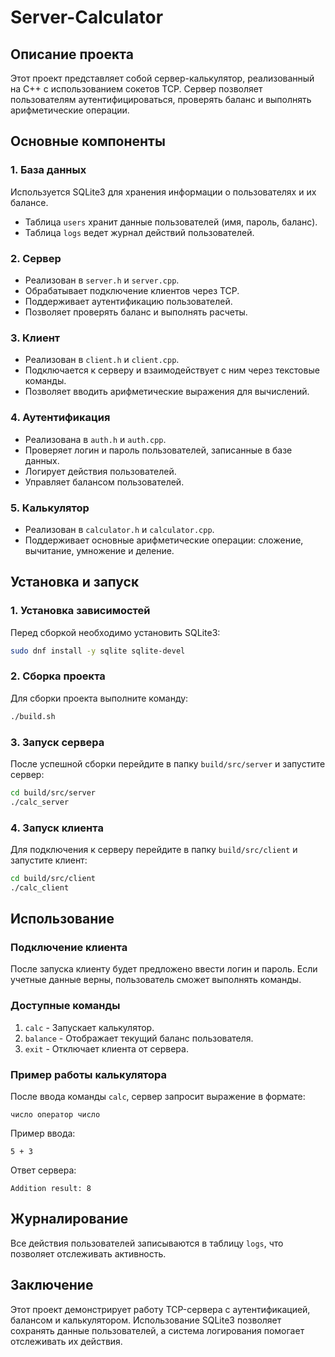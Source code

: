 # Server-Calculator

## Описание проекта
Этот проект представляет собой сервер-калькулятор, реализованный на C++ с использованием сокетов TCP. Сервер позволяет пользователям аутентифицироваться, проверять баланс и выполнять арифметические операции.

## Основные компоненты

### 1. База данных
Используется SQLite3 для хранения информации о пользователях и их балансе.
- Таблица `users` хранит данные пользователей (имя, пароль, баланс).
- Таблица `logs` ведет журнал действий пользователей.

### 2. Сервер
- Реализован в `server.h` и `server.cpp`.
- Обрабатывает подключение клиентов через TCP.
- Поддерживает аутентификацию пользователей.
- Позволяет проверять баланс и выполнять расчеты.

### 3. Клиент
- Реализован в `client.h` и `client.cpp`.
- Подключается к серверу и взаимодействует с ним через текстовые команды.
- Позволяет вводить арифметические выражения для вычислений.

### 4. Аутентификация
- Реализована в `auth.h` и `auth.cpp`.
- Проверяет логин и пароль пользователей, записанные в базе данных.
- Логирует действия пользователей.
- Управляет балансом пользователей.

### 5. Калькулятор
- Реализован в `calculator.h` и `calculator.cpp`.
- Поддерживает основные арифметические операции: сложение, вычитание, умножение и деление.

## Установка и запуск

### 1. Установка зависимостей
Перед сборкой необходимо установить SQLite3:
```bash
sudo dnf install -y sqlite sqlite-devel
```

### 2. Сборка проекта
Для сборки проекта выполните команду:
```bash
./build.sh
```

### 3. Запуск сервера
После успешной сборки перейдите в папку `build/src/server` и запустите сервер:
```bash
cd build/src/server
./calc_server
```

### 4. Запуск клиента
Для подключения к серверу перейдите в папку `build/src/client` и запустите клиент:
```bash
cd build/src/client
./calc_client
```

## Использование

### Подключение клиента
После запуска клиенту будет предложено ввести логин и пароль. Если учетные данные верны, пользователь сможет выполнять команды.

### Доступные команды
1. `calc` - Запускает калькулятор.
2. `balance` - Отображает текущий баланс пользователя.
3. `exit` - Отключает клиента от сервера.

### Пример работы калькулятора
После ввода команды `calc`, сервер запросит выражение в формате:
```
число оператор число
```
Пример ввода:
```
5 + 3
```
Ответ сервера:
```
Addition result: 8
```

## Журналирование
Все действия пользователей записываются в таблицу `logs`, что позволяет отслеживать активность.

## Заключение
Этот проект демонстрирует работу TCP-сервера с аутентификацией, балансом и калькулятором. Использование SQLite3 позволяет сохранять данные пользователей, а система логирования помогает отслеживать их действия.

